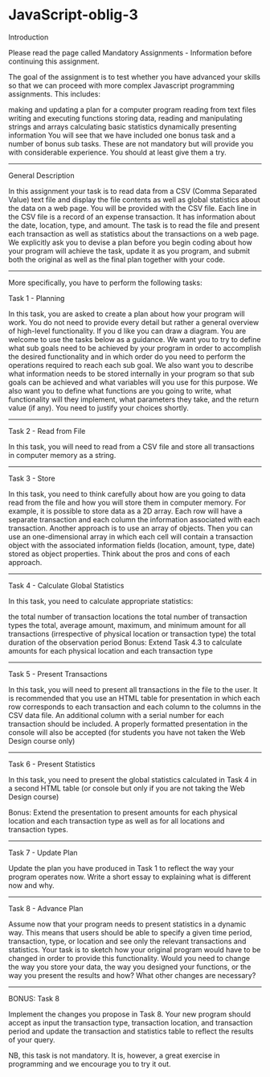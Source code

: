 # JavaScript-oblig-3

Introduction

Please read the page called Mandatory Assignments - Information before continuing this assignment.

The goal of the assignment is to test whether you have advanced your skills so that we can proceed with more complex Javascript programming assignments. This includes:

making and updating a plan for a computer program 
reading from text files
writing and executing  functions 
storing data, reading and manipulating strings and arrays
calculating basic statistics
dynamically presenting information
You will see that we have included one bonus task and a number of bonus sub tasks. These are not mandatory but will provide you with considerable  experience. You should at least give them a try.   

 

______________________________

 

General Description

In this assignment your task is to read data from a CSV (Comma Separated Value) text file and display the file contents as well as global statistics about the data on a web page. You will be provided with the CSV file. Each line in the CSV file is a record of an expense transaction. It has  information about the date, location, type, and amount. The task is to read the file and present each transaction as well as statistics about the transactions on a web page.  We  explicitly ask you to devise a plan before you begin coding about how your program will achieve the task, update it as you program, and submit both the original as well as the final plan together with your code. 

 

______________________________

 

More specifically, you have to perform the following tasks:

 

Task 1 - Planning

In this task, you are asked to create a plan about how your program will work. You do not need to provide every detail but rather a general overview of high-level functionality. If you d like you can draw a diagram. You are welcome to use the tasks below as a guidance. We want you to try to define what sub goals need to be achieved by your program in order to accomplish the desired functionality and in which order do you need to perform the operations required to reach each sub goal. We also want you to describe what information needs to be stored internally in your program so that sub goals can be achieved and what variables will you use for this purpose.  We also want you to define what functions are you going to write, what functionality will they  implement, what  parameters they take, and  the return value (if any). You need to justify your choices shortly. 

 

______________________________

 

Task 2 - Read from File

In this task, you will need to read from a CSV file and store all transactions in computer memory as a string.

 

______________________________

 

Task 3 - Store

In this task, you need to think carefully about how are you going to data read from the file and how you will store them in computer memory. For example, it is possible to store data as a 2D array. Each row will have a separate transaction and each column the information associated with each transaction. Another approach is to use an array of objects. Then you can use an one-dimensional array in which each cell will contain a transaction object with the associated information fields (location, amount, type, date) stored as object properties.  Think about the pros and cons of each approach. 

______________________________

 

Task 4 - Calculate Global Statistics

In this task, you need to calculate appropriate statistics:

the total number of transaction locations
the total number of transaction types
the total, average amount, maximum, and minimum amount for all transactions (irrespective of physical location or transaction type)
the total duration of the observation period
 Bonus: Extend Task 4.3 to calculate amounts for each physical location and each transaction type

 

______________________________

 

Task 5 - Present Transactions 

In this task, you will need to present all transactions in the file to the user. It is recommended that you use  an HTML table for presentation in which each row corresponds to each transaction and each column to the columns in the CSV data file. An additional column with a serial number for each transaction should be included.  A properly formatted  presentation in the console will also be accepted (for students you have not taken the Web Design course only) 

 

______________________________

 

Task 6 - Present Statistics

In this task, you need to present the global statistics calculated in Task 4 in a second HTML table (or console but only if you are not taking the Web Design course) 

 Bonus: Extend the presentation to present amounts for each physical location and each transaction type as well as for all locations and transaction types. 

 

______________________________

 

Task 7 - Update Plan

Update the plan you have produced in Task 1 to reflect the way your program operates now. Write a short essay to explaining what is different now and why.

 

______________________________

 

Task 8 - Advance Plan

Assume now that your program needs to present statistics in a dynamic way. This means that users should be able to specify a given time period, transaction, type, or location and see only  the relevant transactions and statistics. Your task is to sketch how your original program would have to be changed in order to provide this functionality. Would you need to change the way you store your data, the way you designed your  functions, or the way you present the results and how? What other changes are necessary?

 

______________________________

 

BONUS: Task 8

Implement the changes you propose in Task 8. Your new program should accept as input the transaction type, transaction location, and transaction period and update the transaction and statistics table to reflect the results of your query.  

NB, this task is not mandatory. It is, however, a great exercise in programming and we encourage you to try it out.
